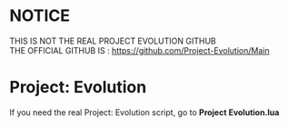 # NOTICE
THIS IS NOT THE REAL PROJECT EVOLUTION GITHUB  
THE OFFICIAL GITHUB IS : https://github.com/Project-Evolution/Main

# Project: Evolution
If you need the real Project: Evolution script, go to **Project Evolution.lua**
